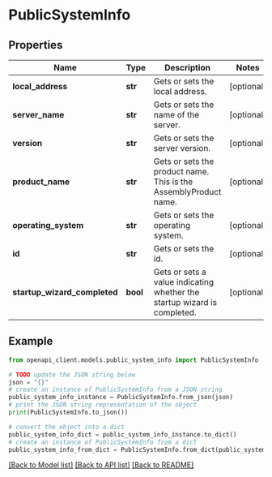 # PublicSystemInfo


## Properties

Name | Type | Description | Notes
------------ | ------------- | ------------- | -------------
**local_address** | **str** | Gets or sets the local address. | [optional] 
**server_name** | **str** | Gets or sets the name of the server. | [optional] 
**version** | **str** | Gets or sets the server version. | [optional] 
**product_name** | **str** | Gets or sets the product name. This is the AssemblyProduct name. | [optional] 
**operating_system** | **str** | Gets or sets the operating system. | [optional] 
**id** | **str** | Gets or sets the id. | [optional] 
**startup_wizard_completed** | **bool** | Gets or sets a value indicating whether the startup wizard is completed. | [optional] 

## Example

```python
from openapi_client.models.public_system_info import PublicSystemInfo

# TODO update the JSON string below
json = "{}"
# create an instance of PublicSystemInfo from a JSON string
public_system_info_instance = PublicSystemInfo.from_json(json)
# print the JSON string representation of the object
print(PublicSystemInfo.to_json())

# convert the object into a dict
public_system_info_dict = public_system_info_instance.to_dict()
# create an instance of PublicSystemInfo from a dict
public_system_info_from_dict = PublicSystemInfo.from_dict(public_system_info_dict)
```
[[Back to Model list]](../README.md#documentation-for-models) [[Back to API list]](../README.md#documentation-for-api-endpoints) [[Back to README]](../README.md)


